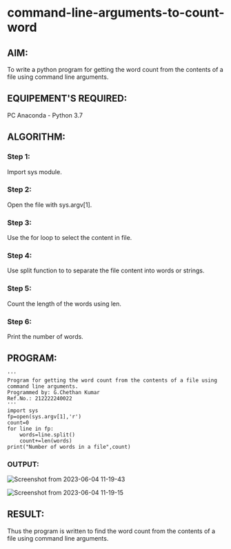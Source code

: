 # command-line-arguments-to-count-word
## AIM:
To write a python program for getting the word count from the contents of a file using command line arguments.
## EQUIPEMENT'S REQUIRED: 
PC
Anaconda - Python 3.7
## ALGORITHM: 
### Step 1:
Import sys module.

### Step 2: 
 Open the file with sys.argv[1].
 
### Step 3: 
Use the for loop to select the content in file.

### Step 4:  
Use split function to to separate the file content into words or strings.

### Step 5: 
Count the length of the words using len.

### Step 6: 
Print the number of words.

## PROGRAM:
```
'''
Program for getting the word count from the contents of a file using command line arguments.
Programmed by: G.Chethan Kumar
Ref.No.: 212222240022
'''
import sys
fp=open(sys.argv[1],'r')
count=0
for line in fp:
    words=line.split()
    count+=len(words)
print("Number of words in a file",count)

```
### OUTPUT:
![Screenshot from 2023-06-04 11-19-43](https://github.com/lokeshnarayanan/command-line-arguments-to-count-word/assets/119393019/868d25cf-e9de-42ef-a992-e44338506490)

![Screenshot from 2023-06-04 11-19-15](https://github.com/lokeshnarayanan/command-line-arguments-to-count-word/assets/119393019/ce3855b7-2c8b-4991-aa78-86c6e8b3983c)


## RESULT:
Thus the program is written to find the word count from the contents of a file using command line arguments.
